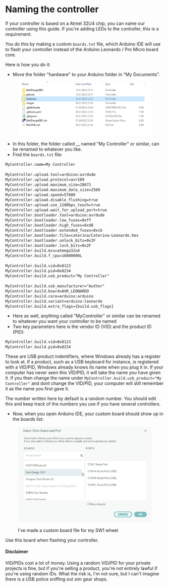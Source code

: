 # Naming the controller

If your controller is based on a Atmel 32U4 chip, you can name our controller using this guide. If you're adding LEDs to the controller, this is a requirement.&#x20;

You do this by making a custom `boards.txt` file, which Arduino IDE will use to flash your controller instead of the Arduino Leonardo / Pro Micro board core.&#x20;

Here is how you do it:

* Move the folder "hardware" to your Arduino folder in "My Documents".&#x20;

<figure><img src="../.gitbook/assets/image (1) (5) (1).png" alt=""><figcaption></figcaption></figure>

* In this folder, the folder called __ named "My Controller" or similar, can be renamed to whatever you like.&#x20;
* Find the `boards.txt` file:

```
MyController.name=My Controller
        
MyController.upload.tool=arduino:avrdude
MyController.upload.protocol=avr109
MyController.upload.maximum_size=28672
MyController.upload.maximum_data_size=2560
MyController.upload.speed=57600
MyController.upload.disable_flushing=true
MyController.upload.use_1200bps_touch=true
MyController.upload.wait_for_upload_port=true
MyController.bootloader.tool=arduino:avrdude
MyController.bootloader.low_fuses=0xff
MyController.bootloader.high_fuses=0xd8
MyController.bootloader.extended_fuses=0xcb
MyController.bootloader.file=caterina/Caterina-Leonardo.hex
MyController.bootloader.unlock_bits=0x3F
MyController.bootloader.lock_bits=0x2F     
MyController.build.mcu=atmega32u4
MyController.build.f_cpu=16000000L

MyController.build.vid=0x8123
MyController.build.pid=0x8234
MyController.build.usb_product="My Controller"

MyController.build.usb_manufacturer="Author"
MyController.build.board=AVR_LEONARDO
MyController.build.core=arduino:arduino
MyController.build.variant=arduino:leonardo
MyController.build.extra_flags={build.usb_flags}
```

* Here as well, anything called "MyController" or similar can be renamed to whatever you want your controller to be named
* Two key parameters here is the vendor ID (VID) and the product ID (PID):

```
MyController.build.vid=0x8123
MyController.build.pid=0x8234
```

These are USB product indentifiers, where Windows already has a register to look at. If a product, such as a USB keyboard for instance, is registered with a VID/PID, Windows already knows its name when you plug it in. If your computer has never seen this VID/PID, it will take the name you have given it. If you then change the name under `MyController.build.usb_product="My Controller"` and dont change the VID/PID, your computer will still remember it as the name you first gave it.&#x20;

The number written here by default is a random number. You should edit this and keep track of the numbers you use if you have several controllers.&#x20;

* Now, when you open Arduino IDE, your custom board should show up in the boards list:

<figure><img src="../.gitbook/assets/image (9) (2).png" alt=""><figcaption><p>I've made a custom board file for my SW1 wheel</p></figcaption></figure>

Use this board when flashing your controller.

#### Disclaimer

VID/PIDs cost a lot of money. Using a random VID/PID for your private projects is fine, but if you're selling a product, you're not entirely lawful if you're using random IDs. What the risk is, I'm not sure, but I can't imagine there is a USB police sniffing out sim gear shops.&#x20;

